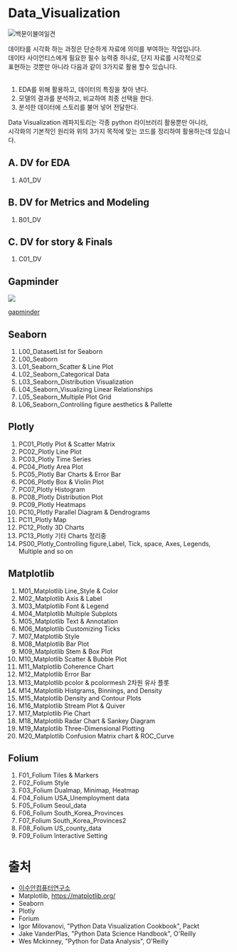 # Data_Visualization
![백문이불여일견](https://user-images.githubusercontent.com/73154316/123759406-d2809d80-d8fa-11eb-97cc-da511b35b6cb.png)

<div>
데이타를 시각화 하는 과정은 단순하게 자료에 의미를 부여하는 작업입니다. <br/>
데이타 사이언티스에게 필요한 필수 능력중 하나로, 단지 자료를 시각적으로 <br/> 표현하는 것뿐만 아니라 다음과 같이 3가지로 활용 할수 있습니다. 
</div>
<br/>

1. EDA를 위해 활용하고, 데이터의 특징을 찾아 낸다.
2. 모델의 결과를 분석하고, 비교하여 최종 선택을 한다.
3. 분석한 데이터에 스토리를 불어 넣어 전달한다. 

Data Visualization 레파지토리는 각종 python 라이브러리 활용뿐만 아니라,<br/>
시각화의 기본적인 원리와 위의 3가지 목적에 맞는 코드를 정리하여 활용하는데 있습니다. 



## **A.** DV for EDA
1. A01_DV

## **B.** DV for Metrics and Modeling
1. B01_DV

## **C.** DV for story & Finals
1. C01_DV



## Gapminder
<div> <img src='https://user-images.githubusercontent.com/73154316/123757971-7406ef80-d8f9-11eb-9cb1-71162fe60741.gif' /> </div>

[gapminder](https://www.gapminder.org/)










## Seaborn
1. L00_DatasetLIst for Seaborn
1. L00_Seaborn
2. L01_Seaborn_Scatter & Line Plot
3. L02_Seaborn_Categorical Data
4. L03_Seaborn_Distribution Visualization
5. L04_Seaborn_Visualizing Linear Relationships
6. L05_Seaborn_Multiple Plot Grid
7. L06_Seaborn_Controlling figure aesthetics & Pallette



## Plotly
1. PC01_Plotly Plot & Scatter Matrix
2. PC02_Plotly Line Plot
3. PC03_Plotly Time Series
4. PC04_Plotly Area Plot
5. PC05_Plotly Bar Charts & Error Bar
6. PC06_Plotly Box & Violin Plot
7. PC07_Plotly Histogram
8. PC08_Plotly Distribution Plot
9. PC09_Plotly Heatmaps
10. PC10_Plotly Parallel Diagram & Dendrograms
11. PC11_Plotly Map
12. PC12_Plotly 3D Charts
13. PC13_Plotly 기타 Charts 정리중
14. PS00_Plotly_Controlling figure,Label, Tick, space, Axes, Legends, Multiple and so on


## Matplotlib

1. M01_Matplotlib Line_Style & Color
2. M02_Matplotlib Axis & Label
3. M03_Matplotlib Font & Legend
4. M04_Matplotlib Multiple Subplots
5. M05_Matplotlib Text & Annotation 
7. M06_Matplotlib Customizing Ticks 
8. M07_Matplotlib Style
9. M08_Matplotlib Bar Plot
10. M09_Matplotlib Stem & Box Plot
11. M10_Matplotlib Scatter & Bubble Plot
12. M11_Matplotlib Coherence Chart
13. M12_Matplotlib Error Bar 
14. M13_Matplotlib pcolor & pcolormesh 2차원 유사 플롯
15. M14_Matplotlib Histgrams, Binnings, and Density
16. M15_Matplotlib Density and Contour Plots
17. M16_Matplotlib Stream Plot & Quiver
18. M17_Matplotlib Pie Chart
19. M18_Matplotlib Radar Chart & Sankey Diagram
20. M19_Matplotlib Three-Dimensional Plotting
21. M20_Matplotlib Confusion Matrix chart & ROC_Curve

## Folium
1. F01_Folium Tiles & Markers
2. F02_Folium Style
3. F03_Folium Dualmap, Minimap, Heatmap
4. F04_Folium USA_Unemployment data
5. F05_Folium Seoul_data
6. F06_Folium South_Korea_Provinces
7. F07_Folium South_Korea_Provinces2
8. F08_Folium US_county_data
9. F09_Folium Interactive Setting


# 출처

* [이수안컴퓨터연구소](https://www.youtube.com/playlist?list=PL7ZVZgsnLwEGR11m7oLOSa0pBWCc3TMaL)
* Matplotlib, https://matplotlib.org/
* Seaborn
* Plotly
* Forium
* Igor Milovanovi, "Python Data Visualization Cookbook", Packt
* Jake VanderPlas, "Python Data Science Handbook", O'Reilly
* Wes Mckinney, "Python for Data Analysis", O'Reilly
